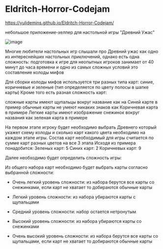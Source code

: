 # Eldritch-Horror-Codejam

https://yulidemins.github.io/Eldritch-Horror-Codejam/

небольшое приложение-хелпер для настольной игры "Древний Ужас"

![image](https://user-images.githubusercontent.com/105985415/190710055-92e55473-906f-4253-82eb-01b49c5f8284.png)

Многие любители настольных игр слышали про Древний ужас как одно из интереснейших настольных приключений, однако есть одна сложность: подготовка к игре для неопытных игроков занимает от 40 минут до часа времени и одно из самых сложных условий это составление колоды мифов

Для сборки колоды мифов используется три разных типа карт: синие, коричневые и зеленые (тип определяется по цвету полосы в шапке карты) Кроме того есть разная сложность карт:

сложные карты имеют щупальцы вокруг название как на Синей карте в пример
обычные карты не умеют никаких знаков как Коричневая карта в примере
Легкие карты имеют изображение снежинок вокруг названия как зеленая карта в примере

На первом этапе игроку будет необходимо выбрать Древнего который укажет схему колоды и сколько карт какого цвета необходимо на каждом этапе игры.
Состав карт необходимый для игры считается по сумме карт разных цветов на все 3 этапа Исходя из примера понадобится: Зеленых карт: 5 Синих карт: 2 Коричневых карт: 9

Далее необходимо будет определить сложность игры:

Из общего набора карт необходимо будет выбрать карты согласно выбранной сложности:

- Очень легкий уровень сложности: из набора берутся все карты со снежинками, если карт не хватает то добираются обычные карты

- Легкий уровень сложности: из набора убираются карты с щупальцами

- Средний уровень сложности: набор остается нетронутым

- Высокий уровень сложности: из набора убираются карты со снежинками

- Очень высокий уровень сложности: из набора берутся все карты со щупальцами, если карт не хватает то добираются обычные карты


